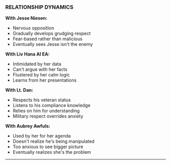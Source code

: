 ### RELATIONSHIP DYNAMICS

**With Jesse Niesen:**
- Nervous opposition
- Gradually develops grudging respect
- Fear-based rather than malicious
- Eventually sees Jesse isn't the enemy

**With Liv Hana AI EA:**
- Intimidated by her data
- Can't argue with her facts
- Flustered by her calm logic
- Learns from her presentations

**With Lt. Dan:**
- Respects his veteran status
- Listens to his compliance knowledge
- Relies on him for understanding
- Military respect overrides anxiety

**With Aubrey Awfuls:**
- Used by her for her agenda
- Doesn't realize he's being manipulated
- Too anxious to see bigger picture
- Eventually realizes she's the problem

---
